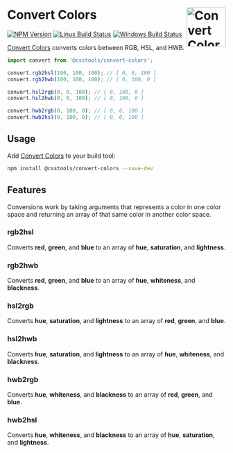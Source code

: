# Convert Colors [<img src="https://cdn.worldvectorlogo.com/logos/nodejs-icon.svg" alt="Convert Colors" width="90" height="90" align="right">][Convert Colors]

[![NPM Version][npm-img]][npm-url]
[![Linux Build Status][cli-img]][cli-url]
[![Windows Build Status][win-img]][win-url]

[Convert Colors] converts colors between RGB, HSL, and HWB.

```js
import convert from '@csstools/convert-colors';

convert.rgb2hsl(100, 100, 100); // [ 0, 0, 100 ]
convert.rgb2hwb(100, 100, 100); // [ 0, 100, 0 ]

convert.hsl2rgb(0, 0, 100); // [ 0, 100, 0 ]
convert.hsl2hwb(0, 0, 100); // [ 0, 100, 0 ]

convert.hwb2rgb(0, 100, 0); // [ 0, 0, 100 ]
convert.hwb2hsl(0, 100, 0); // [ 0, 0, 100 ]
```

## Usage

Add [Convert Colors] to your build tool:

```bash
npm install @csstools/convert-colors --save-dev
```

## Features

Conversions work by taking arguments that represents a color in one color space
and returning an array of that same color in another color space.

### rgb2hsl

Converts **red**, **green**, and **blue** to an array of **hue**,
**saturation**, and **lightness**.

### rgb2hwb

Converts **red**, **green**, and **blue** to an array of **hue**,
**whiteness**, and **blackness**.

### hsl2rgb

Converts **hue**, **saturation**, and **lightness** to an array of **red**,
**green**, and **blue**.

### hsl2hwb

Converts **hue**, **saturation**, and **lightness** to an array of **hue**,
**whiteness**, and **blackness**.

### hwb2rgb

Converts **hue**, **whiteness**, and **blackness** to an array of **red**,
**green**, and **blue**.

### hwb2hsl

Converts **hue**, **whiteness**, and **blackness** to an array of **hue**,
**saturation**, and **lightness**.

[npm-url]: https://www.npmjs.com/package/@csstools/convert-colors
[npm-img]: https://img.shields.io/npm/v/@csstools/convert-colors.svg
[cli-url]: https://travis-ci.org/jonathantneal/convert-colors
[cli-img]: https://img.shields.io/travis/jonathantneal/convert-colors.svg
[win-url]: https://ci.appveyor.com/project/jonathantneal/convert-colors
[win-img]: https://img.shields.io/appveyor/ci/jonathantneal/convert-colors.svg

[Convert Colors]: https://github.com/jonathantneal/convert-colors
